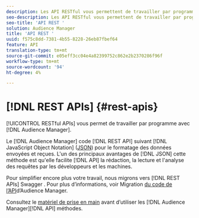 ```yaml
---
description: Les API RESTful vous permettent de travailler par programmation avec l'Audience Manager.
seo-description: Les API RESTful vous permettent de travailler par programmation avec l'Audience Manager.
seo-title: 'API REST '
solution: Audience Manager
title: 'API REST '
uuid: f575c8dd-7381-4b55-8228-26eb87fbef64
feature: API
translation-type: tm+mt
source-git-commit: e05eff3cc04e4a82399752c862e2b2370286f96f
workflow-type: tm+mt
source-wordcount: '94'
ht-degree: 4%

---
```



# [!DNL REST APIs] {#rest-apis}

[!UICONTROL RESTful APIs] vous permet de travailler par programme avec [!DNL Audience Manager].

Le [!DNL Audience Manager] code [!DNL REST API] suivant [!DNL JavaScript Object Notation] ([JSON](https://www.json.org/)) pour le formatage des données envoyées et reçues. L&#39;un des principaux avantages de [!DNL JSON] cette méthode est qu&#39;elle facilite [!DNL API] la rédaction, la lecture et l&#39;analyse des requêtes par les développeurs et les machines.

Pour simplifier encore plus votre travail, nous migrons vers [!DNL REST APIs] Swagger [](https://swagger.io/solutions/api-documentation/). Pour plus d’informations, voir Migration [du code de l’API](/help/using/api/api-swagger-migration.md)d’Audience Manager.

Consultez le [matériel de prise en main](../../api/rest-api-main/aam-api-getting-started.md#getting-started-with-rest-apis) avant d’utiliser les [!DNL Audience Manager][!DNL API] méthodes.
